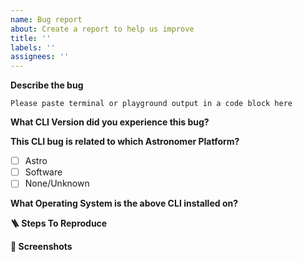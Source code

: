 ```yaml
---
name: Bug report
about: Create a report to help us improve
title: ''
labels: ''
assignees: ''
---
```


**Describe the bug**

<!--
A clear and concise description of what the bug is.
On errors, please provide the output of the console
-->

```
Please paste terminal or playground output in a code block here
```

**What CLI Version did you experience this bug?**

<!--
Run the command `astro version` to get the cli version
-->

**This CLI bug is related to which Astronomer Platform?**

- [ ] Astro
- [ ] Software
- [ ] None/Unknown

**What Operating System is the above CLI installed on?**

**🪜 Steps To Reproduce**

<!--
1. Go to '...'
2. Click on '....'
3. Scroll down to '....'
4. See error
-->

**📸 Screenshots**

<!--
If applicable, add screenshots to help explain your problem.
-->

